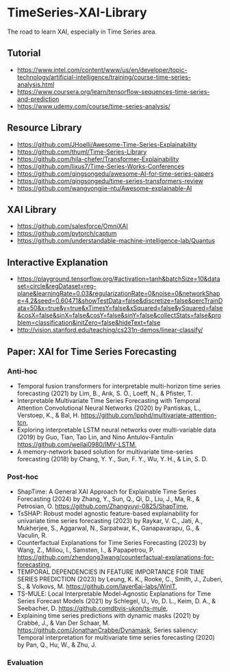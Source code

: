 # TimeSeries-XAI-Library
The road to learn XAI, especially in Time Series area.
## Tutorial
- https://www.intel.com/content/www/us/en/developer/topic-technology/artificial-intelligence/training/course-time-series-analysis.html
- https://www.coursera.org/learn/tensorflow-sequences-time-series-and-prediction
- https://www.udemy.com/course/time-series-analysis/
## Resource Library
- https://github.com/JHoelli/Awesome-Time-Series-Explainability
- https://github.com/thuml/Time-Series-Library
- https://github.com/hila-chefer/Transformer-Explainability
- https://github.com/lixus7/Time-Series-Works-Conferences
- https://github.com/qingsongedu/awesome-AI-for-time-series-papers
- https://github.com/qingsongedu/time-series-transformers-review
- https://github.com/wangyongjie-ntu/Awesome-explainable-AI
## XAI Library
- https://github.com/salesforce/OmniXAI
- https://github.com/pytorch/captum
- https://github.com/understandable-machine-intelligence-lab/Quantus
## Interactive Explanation
- https://playground.tensorflow.org/#activation=tanh&batchSize=10&dataset=circle&regDataset=reg-plane&learningRate=0.03&regularizationRate=0&noise=0&networkShape=4,2&seed=0.60471&showTestData=false&discretize=false&percTrainData=50&x=true&y=true&xTimesY=false&xSquared=false&ySquared=false&cosX=false&sinX=false&cosY=false&sinY=false&collectStats=false&problem=classification&initZero=false&hideText=false
- http://vision.stanford.edu/teaching/cs231n-demos/linear-classify/

## Paper: XAI for Time Series Forecasting

### Anti-hoc
- Temporal fusion transformers for interpretable multi-horizon time series forecasting (2021) by Lim, B., Arık, S. Ö., Loeff, N., & Pfister, T.
- Interpretable Multivariate Time Series Forecasting with Temporal Attention Convolutional Neural Networks (2020) by Pantiskas, L., Verstoep, K., & Bal, H. https://github.com/lpphd/multivariate-attention-tcn, 
- Exploring interpretable LSTM neural networks over multi-variable data (2019) by Guo, Tian, Tao Lin, and Nino Antulov-Fantulin https://github.com/weilai0980/IMV-LSTM, 
- A memory-network based solution for multivariate time-series forecasting (2018) by Chang, Y. Y., Sun, F. Y., Wu, Y. H., & Lin, S. D.
### Post-hoc
- ShapTime: A General XAI Approach for Explainable Time Series Forecasting (2024) by Zhang, Y., Sun, Q., Qi, D., Liu, J., Ma, R., & Petrosian, O. https://github.com/Zhangyuyi-0825/ShapTime, 
- TsSHAP: Robust model agnostic feature-based explainability for univariate time series forecasting (2023) by Raykar, V. C., Jati, A., Mukherjee, S., Aggarwal, N., Sarpatwar, K., Ganapavarapu, G., & Vaculin, R.
- Counterfactual Explanations for Time Series Forecasting (2023) by Wang, Z., Miliou, I., Samsten, I., & Papapetrou, P. https://github.com/zhendong3wang/counterfactual-explanations-for-forecasting, 
- TEMPORAL DEPENDENCIES IN FEATURE IMPORTANCE FOR TIME SERIES PREDICTION (2023) by Leung, K. K., Rooke, C., Smith, J., Zuberi, S., & Volkovs, M. https://github.com/layer6ai-labs/WinIT, 
- TS-MULE: Local Interpretable Model-Agnostic Explanations for Time Series Forecast Models (2021) by Schlegel, U., Vo, D. L., Keim, D. A., & Seebacher, D. https://github.comdbvis-ukon/ts-mule, 
- Explaining time series predictions with dynamic masks (2021) by Crabbé, J., & Van Der Schaar, M. https://github.com/JonathanCrabbe/Dynamask, 
Series saliency: Temporal interpretation for multivariate time series forecasting (2020) by Pan, Q., Hu, W., & Zhu, J.
### Evaluation
